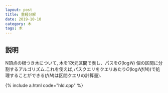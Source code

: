 ```yaml
---
layout: post
title: 重軽分解
date: 2019-10-10
category: 木
tags: 木
---
```


## 説明
N頂点の根つき木について, 木を1次元区間で表し、パスを$O(\log N)$ 個の区間に分割するアルゴリズム.これを使えば,パスクエリをクエリあたり$O(\log N f(N))$で処理することができる($f(N)$は区間クエリの計算量). 

{% include a.html code="hld.cpp" %}